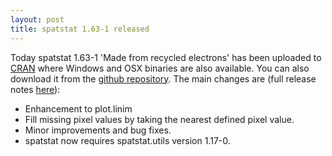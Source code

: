 ```yaml
---
layout: post
title: spatstat 1.63-1 released
---
```


Today spatstat 1.63-1 'Made from recycled electrons' has been uploaded to
[CRAN](http://www.cran.r-project.org/web/packages/spatstat/) where
Windows and OSX binaries are also available. You can also download it
from the [github
repository](https://github.com/spatstat/spatstat/releases/tag/v1.63-1).
The main changes are (full release notes
[here](releasenotes/spatstat-1.63-1.html)):

* Enhancement to plot.linim
* Fill missing pixel values by taking the nearest defined pixel value.
* Minor improvements and bug fixes.
* spatstat now requires spatstat.utils version 1.17-0.
